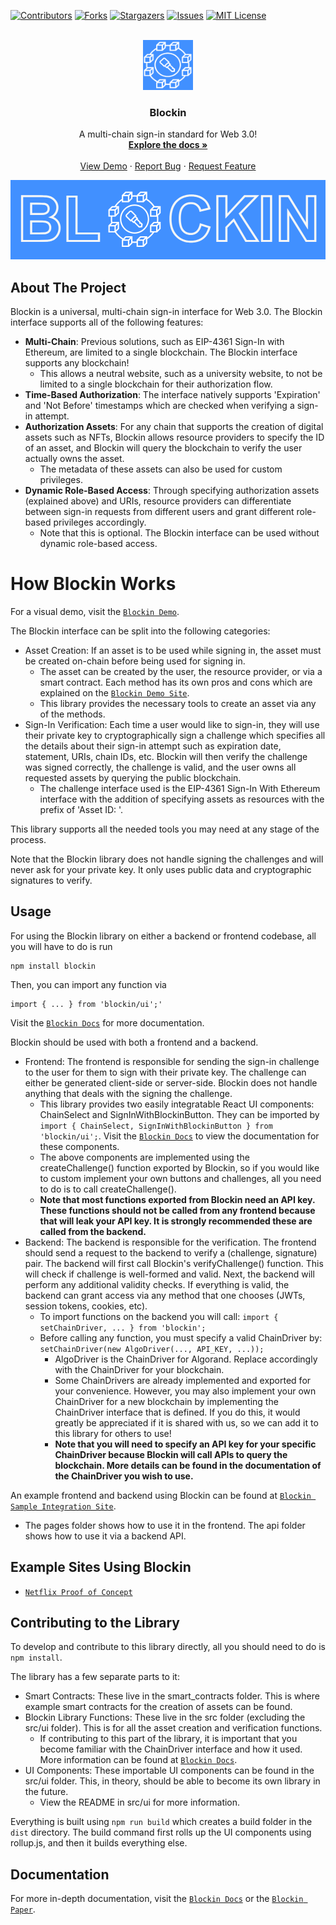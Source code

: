 <div id="top"></div>
<!--
*** Thanks for checking out the Best-README-Template. If you have a suggestion
*** that would make this better, please fork the repo and create a pull request
*** or simply open an issue with the tag "enhancement".
*** Don't forget to give the project a star!
*** Thanks again! Now go create something AMAZING! :D
-->



<!-- PROJECT SHIELDS -->
<!--
*** I'm using markdown "reference style" links for readability.
*** Reference links are enclosed in brackets [ ] instead of parentheses ( ).
*** See the bottom of this document for the declaration of the reference variables
*** for contributors-url, forks-url, etc. This is an optional, concise syntax you may use.
*** https://www.markdownguide.org/basic-syntax/#reference-style-links
-->
[![Contributors][contributors-shield]][contributors-url]
[![Forks][forks-shield]][forks-url]
[![Stargazers][stars-shield]][stars-url]
[![Issues][issues-shield]][issues-url]
[![MIT License][license-shield]][license-url]



<!-- PROJECT LOGO -->
<br />
<div align="center">
  <a href="https://github.com/othneildrew/Best-README-Template">
    <img src="images/blockinlogo.png" alt="Logo" width="80" height="80">
  </a>

  <h3 align="center">Blockin</h3>

  <p align="center">
    A multi-chain sign-in standard for Web 3.0!
    <br />
    <a href="https://github.com/othneildrew/Best-README-Template"><strong>Explore the docs »</strong></a>
    <br />
    <br />
    <a href="https://blockin.vercel.app/">View Demo</a>
    ·
    <a href="https://github.com/matt-davison/blockin/issues">Report Bug</a>
    ·
    <a href="https://github.com/matt-davison/blockin/issues">Request Feature</a>
  </p>
</div>

<img src="images/blockinbanner.png" />

<!-- ABOUT THE PROJECT -->
## About The Project




Blockin is a universal, multi-chain sign-in interface for Web 3.0. The Blockin interface supports all of the following features:

* **Multi-Chain**: Previous solutions, such as EIP-4361 Sign-In with Ethereum, are limited to a single blockchain. The Blockin interface supports any blockchain!
  * This allows a neutral website, such as a university website, to not be limited to a single blockchain for their authorization flow.
* **Time-Based Authorization**: The interface natively supports 'Expiration' and 'Not Before' timestamps which are checked when verifying a sign-in attempt.
* **Authorization Assets**: For any chain that supports the creation of digital assets such as NFTs, Blockin allows resource providers to specify the ID of an  asset, and Blockin will query the blockchain to verify the user actually owns the asset. 
  * The metadata of these assets can also be used for custom privileges.
* **Dynamic Role-Based Access**: Through specifying authorization assets (explained above) and URIs, resource providers can differentiate between sign-in requests from different users and grant different role-based privileges accordingly.
  * Note that this is optional. The Blockin interface can be used without dynamic role-based access.

# How Blockin Works
For a visual demo, visit the [`Blockin Demo`](https://blockin.vercel.app/).

The Blockin interface can be split into the following categories:
* Asset Creation: If an asset is to be used while signing in, the asset must be created on-chain before being used for signing in. 
  * The asset can be created by the user, the resource provider, or via a smart contract. Each method has its own pros and cons which are explained on the [`Blockin Demo Site`](https://blockin.vercel.app/).
  * This library provides the necessary tools to create an asset via any of the methods.
* Sign-In Verification: Each time a user would like to sign-in, they will use their private key to cryptographically sign a challenge which specifies all the details about their sign-in attempt such as expiration date, statement, URIs, chain IDs, etc. Blockin will then verify the challenge was signed correctly, the challenge is valid, and the user owns all requested assets by querying the public blockchain.
  * The challenge interface used is the EIP-4361 Sign-In With Ethereum interface with the addition of specifying assets as resources with the prefix of 'Asset ID: '.

This library supports all the needed tools you may need at any stage of the process. 

Note that the Blockin library does not handle signing the challenges and will never ask for your private key. It only uses public data and cryptographic signatures to verify.

<!-- USAGE EXAMPLES -->
## Usage

For using the Blockin library on either a backend or frontend codebase, all you will have to do is run 
```
npm install blockin
```

Then, you can import any function via 
```TSX
import { ... } from 'blockin/ui';'
```
Visit the [`Blockin Docs`](https://github.com/kking935/Blockin-Demo) for more documentation.

Blockin should be used with both a frontend and a backend. 
* Frontend: The frontend is responsible for sending the sign-in challenge to the user for them to sign with their private key. The challenge can either be generated client-side or server-side. Blockin does not handle anything that deals with the signing the challenge.
  * This library provides two easily integratable React UI components: ChainSelect and SignInWithBlockinButton. They can be imported by 
  ```import { ChainSelect, SignInWithBlockinButton } from 'blockin/ui';```. Visit the [`Blockin Docs`](https://github.com/kking935/Blockin-Demo) to view the documentation for these components.
  * The above components are implemented using the createChallenge() function exported by Blockin, so if you would like to custom implement your own buttons and challenges, all you need to do is to call createChallenge().
  * **Note that most functions exported from Blockin need an API key. These functions should not be called from any frontend because that will leak your API key. It is strongly recommended these are called from the backend.**
* Backend: The backend is responsible for the verification. The frontend should send a request to the backend to verify a (challenge, signature) pair. The backend will first call Blockin's verifyChallenge() function. This will check if challenge is well-formed and valid. Next, the backend will perform any additional validity checks. If everything is valid, the backend can grant access via any method that one chooses (JWTs, session tokens, cookies, etc).
  * To import functions on the backend you will call: ```import { setChainDriver, ... } from 'blockin';```
  * Before calling any function, you must specify a valid ChainDriver by: ```setChainDriver(new AlgoDriver(..., API_KEY, ...));```
    * AlgoDriver is the ChainDriver for Algorand. Replace accordingly with the ChainDriver for your blockchain.
    * Some ChainDrivers are already implemented and exported for your convenience. However, you may also implement your own ChainDriver for a new blockchain by implementing the ChainDriver interface that is defined. If you do this, it would greatly be appreciated if it is shared with us, so we can add it to this library for others to use!
    * **Note that you will need to specify an API key for your specific ChainDriver because Blockin will call APIs to query the blockchain. More details can be found in the documentation of the ChainDriver you wish to use.**


An example frontend and backend using Blockin can be found at [`Blockin Sample Integration Site`](https://github.com/trevormil/Blockin-Sample-Integration). 
* The pages folder shows how to use it in the frontend. The api folder shows how to use it via a backend API.



## Example Sites Using Blockin
* [`Netflix Proof of Concept`](https://github.com/trevormil/Blockin-Sample-Integration)

## Contributing to the Library
To develop and contribute to this library directly, all you should need to do is ```npm install```. 

The library has a few separate parts to it:
* Smart Contracts: These live in the smart_contracts folder. This is where example smart contracts for the creation of assets can be found.
* Blockin Library Functions: These live in the src folder (excluding the src/ui folder). This is for all the asset creation and verification functions.
  * If contributing to this part of the library, it is important that you become familiar with the ChainDriver interface and how it used. More information can be found at [`Blockin Docs`](https://github.com/kking935/Blockin-Demo).
* UI Components: These importable UI components can be found in the src/ui folder. This, in theory, should be able to become its own library in the future.
  * View the README in src/ui for more information.


Everything is built using ```npm run build``` which creates a build folder in the ```dist``` directory. The build command first rolls up the UI components using rollup.js, and then it builds everything else.

## Documentation
For more in-depth documentation, visit the [`Blockin Docs`](https://github.com/kking935/Blockin-Demo) or the [`Blockin Paper`](https://github.com/kking935/Blockin-Demo).


<!-- MARKDOWN LINKS & IMAGES -->
<!-- https://www.markdownguide.org/basic-syntax/#reference-style-links -->
[contributors-shield]: https://img.shields.io/github/contributors/matt-davison/blockin.svg?style=for-the-badge
[contributors-url]: https://github.com/matt-davison/blockin/graphs/contributors
[forks-shield]: https://img.shields.io/github/forks/matt-davison/blockin.svg?style=for-the-badge
[forks-url]: https://github.com/othneildrew/Best-README-Template/network/members
[stars-shield]: https://img.shields.io/github/stars/matt-davison/blockin.svg?style=for-the-badge
[stars-url]: https://github.com/othneildrew/Best-README-Template/stargazers
[issues-shield]: https://img.shields.io/github/issues/matt-davison/blockin.svg?style=for-the-badge
[issues-url]: https://github.com/othneildrew/Best-README-Template/issues
[license-shield]: https://img.shields.io/github/license/matt-davison/blockin.svg?style=for-the-badge
[license-url]: https://github.com/othneildrew/Best-README-Template/blob/master/LICENSE.txt
[product-screenshot]: images/screenshot.png
